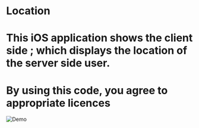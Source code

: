 # Location
# This iOS application shows the client side ; which displays the location of the server side user.
# By using this code, you agree to appropriate licences
![Demo](https://github.com/dipankarghosh28/Location/blob/master/ClientSideLocation.gif)

